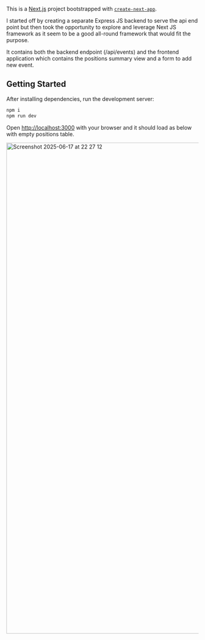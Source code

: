 This is a [Next.js](https://nextjs.org) project bootstrapped with [`create-next-app`](https://nextjs.org/docs/pages/api-reference/create-next-app).

I started off by creating a separate Express JS backend to serve the api end point but then took the opportunity to explore and leverage Next JS framework as it seem to be a good all-round framework that would fit the purpose. 

It contains both the backend endpoint (/api/events) and the frontend application which contains the positions summary view and a form to add new event.

## Getting Started

After installing dependencies, run the development server:

```bash
npm i
npm run dev
```

Open [http://localhost:3000](http://localhost:3000) with your browser and it should load as below with empty positions table. 

<img width="1285" alt="Screenshot 2025-06-17 at 22 27 12" src="https://github.com/user-attachments/assets/639f76e2-c360-4359-b557-a790248c5fe2" />



